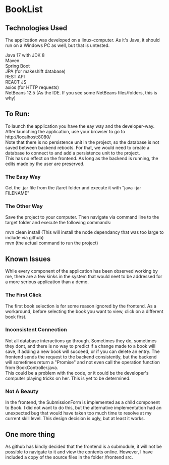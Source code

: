 # BookList

## Technologies Used
The application was developed on a linux-computer. As it's Java, it should run on a Windows PC as well, but that is untested.

Java 17 with JDK 8  
Maven  
Spring Boot  
JPA (for makeshift database)  
REST API  
REACT JS  
axios (for HTTP requests)  
NetBeans 12.5 (As the IDE. If you see some NetBeans files/folders, this is why)

## To Run:
To launch the application you have the eay way and the developer-way. After launching the application, use your browser to go to http://localhost:8080/  
Note that there is no persistence unit in the project, so the database is not saved between backend reboots. For that, we would need to create a database to connect to and add a persistence unit to the project.   
This has no effect on the frontend. As long as the backend is running, the edits made by the user are preserved.

### The Easy Way
Get the .jar file from the /taret folder and execute it with "java -jar FILENAME"

### The Other Way
Save the project to your computer. Then navigate via command line to the target folder and execute the following commands:

mvn clean install (This will install the node dependancy that was too large to include via github)  
mvn (the actual command to run the project)  

## Known Issues
While every component of the application has been observed working by me, there are a few kinks in the system that would neet to be addressed for a more serious application than a demo.

### The First Click
The first book selection is for some reason ignored by the frontend. As a workaround, before selecting the book you want to view, click on a different book first.

### Inconsistent Connection
Not all database interactions go through. Sometimes they do, sometimes they dont, and there is no way to predict if a change made to a book will save, if adding a new book will succeed, or if you can delete an entry. The frontend sends the request to the backend consistently, but the backend will sometimes return a "Promise<pending>" and not even call the operation function from BookController.java.   
This could be a problem with the code, or it could be the developer's computer playing tricks on her. This is yet to be determined.
  
### Not A Beauty
In the frontend, the SubmissionForm is implemented as a child component to Book. I did not want to do this, but the alternative implementation had an unexpected bug that would have taken too much time to resolve at my current skill level. This design decision is ugly, but at least it works.
  
## One more thing
As github has kindly decided that the frontend is a submodule, it will not be possible to navigate to it and view the contents online. However, I have included a copy of the source files in the folder /frontend src.
